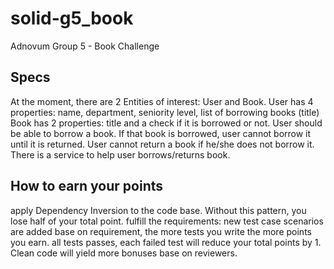 # solid-g5_book
Adnovum Group 5 - Book Challenge
## Specs
At the moment, there are 2 Entities of interest: User and Book.
User has 4 properties: name, department, seniority level, list of borrowing books (title)
Book has 2 properties: title and a check if it is borrowed or not.
User should be able to borrow a book. If that book is borrowed, user cannot borrow it until it is returned.
User cannot return a book if he/she does not borrow it.
There is a service to help user borrows/returns book.
## How to earn your points
apply Dependency Inversion to the code base. Without this pattern, you lose half of your total point.
fulfill the requirements: new test case scenarios are added base on requirement, the more tests you write the more points you earn.
all tests passes, each failed test will reduce your total points by 1.
Clean code will yield more bonuses base on reviewers.
